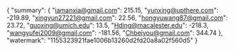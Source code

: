 {
    "summary": {
        "iamanxia@gmail.com": 215.15, 
        "yunxing@upthere.com": -219.89, 
        "xingyun27221@gmail.com": 22.56, 
        "hongyuwang87@gmail.com": 23.72, 
        "guoxing@umich.edu": 13.5, 
        "Hding@macalester.edu": -218.3, 
        "wangyufei2009@gmail.com": -181.56, 
        "Chbeiyou@gmail.com": 344.74
    }, 
    "watermark": "1155323921fae1006b13260d2fd20a8a02f560d5"
}